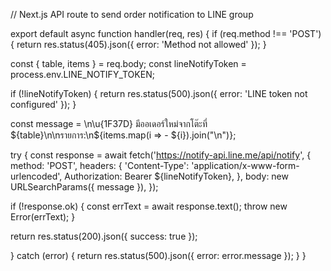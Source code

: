 // Next.js API route to send order notification to LINE group

export default async function handler(req, res) { if (req.method !== 'POST') { return res.status(405).json({ error: 'Method not allowed' }); }

const { table, items } = req.body; const lineNotifyToken = process.env.LINE_NOTIFY_TOKEN;

if (!lineNotifyToken) { return res.status(500).json({ error: 'LINE token not configured' }); }

const message = \n\u{1F37D} มีออเดอร์ใหม่จากโต๊ะที่ ${table}\n\nรายการ:\n${items.map(i => - ${i}).join("\n")};

try { const response = await fetch('https://notify-api.line.me/api/notify', { method: 'POST', headers: { 'Content-Type': 'application/x-www-form-urlencoded', Authorization: Bearer ${lineNotifyToken}, }, body: new URLSearchParams({ message }), });

if (!response.ok) {
  const errText = await response.text();
  throw new Error(errText);
}

return res.status(200).json({ success: true });

} catch (error) { return res.status(500).json({ error: error.message }); } }


